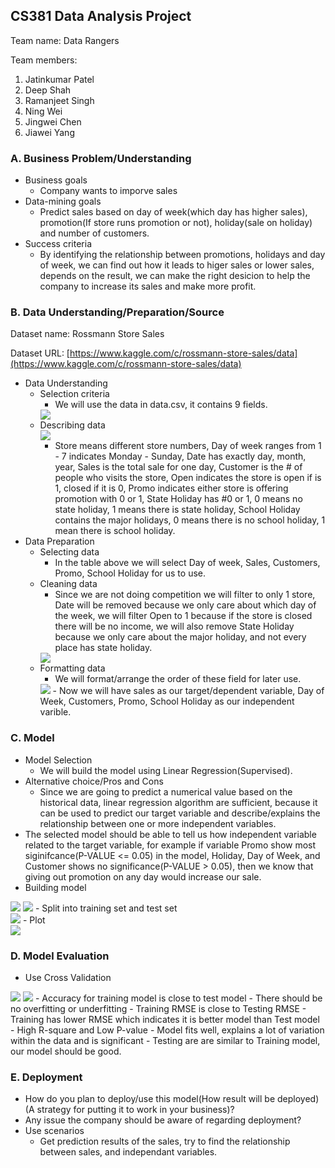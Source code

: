 ## CS381 Data Analysis Project
Team name: Data Rangers

Team members:
  1. Jatinkumar Patel
  2. Deep Shah
  3. Ramanjeet Singh
  4. Ning Wei
  5. Jingwei Chen
  6. Jiawei Yang
  
### A. Business Problem/Understanding

- Business goals
  - Company wants to imporve sales
- Data-mining goals
  - Predict sales based on day of week(which day has higher sales), promotion(If store runs promotion or not), holiday(sale on holiday) and number of customers.
- Success criteria
  - By identifying the relationship between promotions, holidays and day of week, we can find out how it leads to higer sales or lower sales, depends on the result, we can make the right desicion to help the company to increase its sales and make more profit.

### B. Data Understanding/Preparation/Source

Dataset name: Rossmann Store Sales

Dataset URL: [https://www.kaggle.com/c/rossmann-store-sales/data](https://www.kaggle.com/c/rossmann-store-sales/data)

- Data Understanding
  - Selection criteria
    - We will use the data in data.csv, it contains 9 fields.<br/>
    <image src="identify.png" />
  - Describing data<br/>
    <image src="describe.png" />
    - Store means different store numbers, Day of week ranges from 1 - 7 indicates Monday - Sunday, Date has exactly day, month, year, Sales is the total sale for one day, Customer is the # of people who visits the store, Open indicates the store is open if is 1, closed if it is 0, Promo indicates either store is offering promotion with 0 or 1, State Holiday has #0 or 1, 0 means no state holiday, 1 means there is state holiday, School Holiday contains the major holidays, 0 means there is no school holiday, 1 mean there is school holiday.
- Data Preparation
  - Selecting data
    - In the table above we will select Day of week, Sales, Customers, Promo, School Holiday for us to use.
  - Cleaning data
	- Since we are not doing competition we will filter to only 1 store, Date will be removed because we only care about which day of the week, we will filter Open to 1 because if the store is closed there will be no income, we will also remove State Holiday because we only care about the major holiday, and not every place has state holiday.<br/>
	<image src="clean.png" />
  - Formatting data
    - We will format/arrange the order of these field for later use.<br/>
    <image src="format.png" />
	- Now we will have sales as our target/dependent variable, Day of Week, Customers, Promo, School Holiday as our independent varible.

### C. Model
- Model Selection
  - We will build the model using Linear Regression(Supervised).
- Alternative choice/Pros and Cons
  - Since we are going to predict a numerical value based on the historical data, linear regression algorithm are sufficient, because it can be used to predict our target variable and describe/explains the relationship between one or more independent variables.
- The selected model should be able to tell us how independent variable related to the target variable, for example if variable Promo show most siginifcance(P-VALUE <= 0.05) in the model, Holiday, Day of Week, and Customer shows no  significance(P-VALUE > 0.05), then we know that giving out promotion on any day would increase our sale.
- Building model<br/>
<image src="model1.png" />
<image src="model2.png" />
- Split into training set and test set<br/>
<image src="split.png" />
- Plot<br/>
<image src="plot.png" />

### D. Model Evaluation
- Use Cross Validation<br/>
<image src="validation.png" />
<image src="model1.png" />
- Accuracy for training model is close to test model
  - There should be no overfitting or underfitting
- Training RMSE is close to Testing RMSE
  - Training has lower RMSE which indicates it is better model than Test model
- High R-square and Low P-value
  - Model fits well, explains a lot of variation within the data and is significant
- Testing are are similar to Training model, our model should be good.

### E. Deployment
- How do you plan to deploy/use this model(How result will be deployed)(A strategy for putting it to work in your business)?
- Any issue the company should be aware of regarding deployment?
- Use scenarios
  - Get prediction results of the sales, try to find the relationship between sales, and independant variables.
